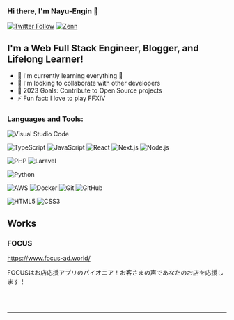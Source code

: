 ### Hi there, I'm Nayu-Engin 👋

[![Twitter Follow](https://img.shields.io/twitter/follow/Nayu_Engin?style=social)](https://twitter.com/Nayu_Engin)
[![Zenn](https://img.shields.io/badge/Zenn-3EA8FF?style=for-the-badge&logo=Zenn&logoColor=white)](https://zenn.dev/nayushi)

## I'm a Web Full Stack Engineer, Blogger, and Lifelong Learner!

- 🌱 I'm currently learning everything 🤣
- 👯 I'm looking to collaborate with other developers
- 🥅 2023 Goals: Contribute to Open Source projects
- ⚡ Fun fact: I love to play FFXIV

### Languages and Tools:

![Visual Studio Code](https://img.shields.io/badge/Visual_Studio_Code-007ACC?style=flat-square&logo=visual-studio-code&logoColor=white)

![TypeScript](https://img.shields.io/badge/TypeScript-3178C6?style=flat-square&logo=typescript&logoColor=white)
![JavaScript](https://img.shields.io/badge/JavaScript-F7DF1E?style=flat-square&logo=javascript&logoColor=black)
![React](https://img.shields.io/badge/React-61DAFB?style=flat-square&logo=react&logoColor=black)
![Next.js](https://img.shields.io/badge/Next.js-000000?style=flat-square&logo=next-dot-js&logoColor=white)
![Node.js](https://img.shields.io/badge/Node.js-339933?style=flat-square&logo=node-dot-js&logoColor=white)

![PHP](https://img.shields.io/badge/PHP-777BB4?style=flat-square&logo=php&logoColor=white)
![Laravel](https://img.shields.io/badge/Laravel-FF2D20?style=flat-square&logo=laravel&logoColor=white)

![Python](https://img.shields.io/badge/Python-3776AB?style=flat-square&logo=python&logoColor=white)

![AWS](https://img.shields.io/badge/AWS-232F3E?style=flat-square&logo=amazon-aws&logoColor=white)
![Docker](https://img.shields.io/badge/Docker-2496ED?style=flat-square&logo=docker&logoColor=white)
![Git](https://img.shields.io/badge/Git-F05032?style=flat-square&logo=git&logoColor=white)
![GitHub](https://img.shields.io/badge/GitHub-181717?style=flat-square&logo=github&logoColor=white)

![HTML5](https://img.shields.io/badge/HTML5-E34F26?style=flat-square&logo=html5&logoColor=white)
![CSS3](https://img.shields.io/badge/CSS3-1572B6?style=flat-square&logo=css3&logoColor=white)

## Works

### FOCUS

https://www.focus-ad.world/

FOCUSはお店応援アプリのパイオニア！お客さまの声であなたのお店を応援します！

<br />
<br />

---



